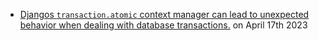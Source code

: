 - [Djangos `transaction.atomic` context manager can lead to unexpected behavior when dealing with database transactions.](https://seddonym.me/2020/11/19/trouble-atomic/) on April 17th 2023
